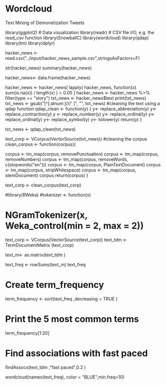 # Wordcloud
Text Mining of Demonetization Tweets
 

library(ggplot2) # Data visualization
library(readr) # CSV file I/O, e.g. the read_csv function
library(SnowballC)
library(wordcloud)
library(qdap)
library(tm)
library(dplyr)

hacker_news <- read.csv("../input/hacker_news_sample.csv",stringsAsFactors=F)

str(hacker_news)
summary(hacker_news)

hacker_news<- data.frame(hacker_news)

 hacker_news <- hacker_news[ lapply( hacker_news, function(x) sum(is.na(x)) / length(x) ) < 0.05 ]
hacker_news <- hacker_news  %>% filter(type == "story") 
txt_news <- hacker_news$text
print(txt_news)
txt_news <- gsub("[^[:alnum:]///' ]", "", txt_news)
#cleaning the text using a qdap function
qdap_clean <- function(y) {
 y<- replace_abbreviation(y)
  y<- replace_contraction(y)
 y <- replace_number(y)
  y<- replace_ordinal(y)
  y<- replace_ordinal(y)
   y<- replace_symbol(y)
   y<- tolower(y)
 return(y)
}

txt_news <- qdap_clean(txt_news)

text_corp <- VCorpus(VectorSource(txt_news))
#cleaning the corpus
clean_corpus <- function(corpus){
  
  corpus <- tm_map(corpus, removePunctuation)
 corpus <- tm_map(corpus, removeNumbers)
  corpus <- tm_map(corpus, removeWords, c(stopwords("en")))
 corpus <- tm_map(corpus, PlainTextDocument)
  corpus <-  tm_map(corpus, stripWhitespace)
  corpus  <- tm_map(corpus, stemDocument)
  corpus
  return(corpus)
}

text_corp <- clean_corpus(text_corp)


#library(RWeka)
#tokenizer <- function(x) 
#  NGramTokenizer(x, Weka_control(min = 2, max = 2))

text_corp <- VCorpus(VectorSource(text_corp))
text_tdm <- TermDocumentMatrix (text_corp)

text_m<- as.matrix(text_tdm )

text_freq <- rowSums(text_m)
text_freq


# Create term_frequency
term_frequency <- sort(text_freq ,decreasing = TRUE )

# Print the 5 most common terms
term_frequency[1:20]

# Find associations with fast paced
findAssocs(text_tdm ,"fast paced",0.2 )


wordcloud(names(text_freq), color = "BLUE",min.freq=10)

